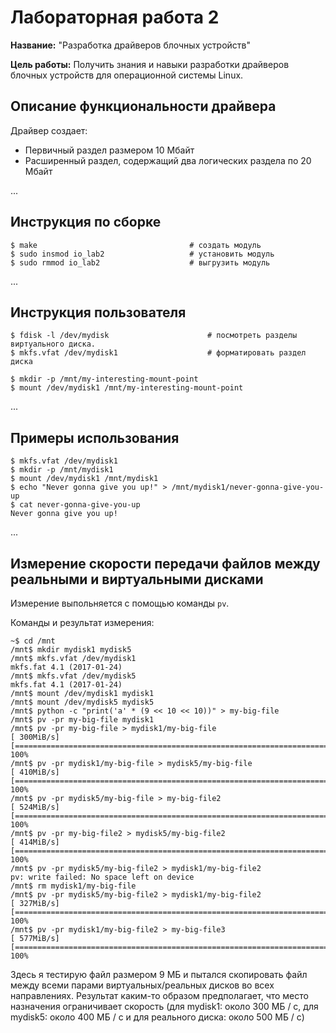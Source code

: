 # Лабораторная работа 2

**Название:** "Разработка драйверов блочных устройств"

**Цель работы:** Получить знания и навыки разработки драйверов блочных устройств для операционной 
системы Linux.

## Описание функциональности драйвера

Драйвер создает:
- Первичный раздел размером 10 Мбайт
- Расширенный раздел, содержащий два логических раздела по 20 Мбайт

...

## Инструкция по сборке
```
$ make                                  # создать модуль
$ sudo insmod io_lab2                   # установить модуль
$ sudo rmmod io_lab2                    # выгрузить модуль
```

...

## Инструкция пользователя
```
$ fdisk -l /dev/mydisk                      # посмотреть разделы виртуального диска.
$ mkfs.vfat /dev/mydisk1                    # форматировать раздел диска

$ mkdir -p /mnt/my-interesting-mount-point
$ mount /dev/mydisk1 /mnt/my-interesting-mount-point
```

...

## Примеры использования
```
$ mkfs.vfat /dev/mydisk1
$ mkdir -p /mnt/mydisk1
$ mount /dev/mydisk1 /mnt/mydisk1
$ echo "Never gonna give you up!" > /mnt/mydisk1/never-gonna-give-you-up
$ cat never-gonna-give-you-up
Never gonna give you up!
```

...

## Измерение скорости передачи файлов между реальными и виртуальными дисками
Измерение выпольняется с помощью команды `pv`.

Команды и результат измерения:
```
~$ cd /mnt
/mnt$ mkdir mydisk1 mydisk5
/mnt$ mkfs.vfat /dev/mydisk1
mkfs.fat 4.1 (2017-01-24)
/mnt$ mkfs.vfat /dev/mydisk5
mkfs.fat 4.1 (2017-01-24)
/mnt$ mount /dev/mydisk1 mydisk1
/mnt$ mount /dev/mydisk5 mydisk5
/mnt$ python -c "print('a' * (9 << 10 << 10))" > my-big-file
/mnt$ pv -pr my-big-file mydisk1
/mnt$ pv -pr my-big-file > mydisk1/my-big-file
[ 300MiB/s] [=================================================================================>] 100%
/mnt$ pv -pr mydisk1/my-big-file > mydisk5/my-big-file
[ 410MiB/s] [=================================================================================>] 100%
/mnt$ pv -pr mydisk5/my-big-file > my-big-file2
[ 524MiB/s] [=================================================================================>] 100%
/mnt$ pv -pr my-big-file2 > mydisk5/my-big-file2
[ 414MiB/s] [=================================================================================>] 100%
/mnt$ pv -pr mydisk5/my-big-file2 > mydisk1/my-big-file2
pv: write failed: No space left on device
/mnt$ rm mydisk1/my-big-file
/mnt$ pv -pr mydisk5/my-big-file2 > mydisk1/my-big-file2
[ 327MiB/s] [=================================================================================>] 100%
/mnt$ pv -pr mydisk1/my-big-file2 > my-big-file3
[ 577MiB/s] [=================================================================================>] 100%
```

Здесь я тестирую файл размером 9 МБ и пытался скопировать файл между всеми парами виртуальных/реальных 
дисков во всех направлениях. Результат каким-то образом предполагает, что место назначения ограничивает 
скорость (для mydisk1: около 300 МБ / с, для mydisk5: около 400 МБ / с и для реального диска: около 500 МБ / с)
